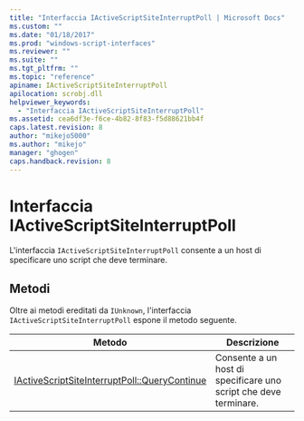 ```yaml
---
title: "Interfaccia IActiveScriptSiteInterruptPoll | Microsoft Docs"
ms.custom: ""
ms.date: "01/18/2017"
ms.prod: "windows-script-interfaces"
ms.reviewer: ""
ms.suite: ""
ms.tgt_pltfrm: ""
ms.topic: "reference"
apiname: IActiveScriptSiteInterruptPoll
apilocation: scrobj.dll
helpviewer_keywords: 
  - "Interfaccia IActiveScriptSiteInterruptPoll"
ms.assetid: cea6df3e-f6ce-4b82-8f83-f5d88621bb4f
caps.latest.revision: 8
author: "mikejo5000"
ms.author: "mikejo"
manager: "ghogen"
caps.handback.revision: 8
---
```

# Interfaccia IActiveScriptSiteInterruptPoll
L'interfaccia `IActiveScriptSiteInterruptPoll` consente a un host di specificare uno script che deve terminare.  
  
## Metodi  
 Oltre ai metodi ereditati da `IUnknown`, l'interfaccia `IActiveScriptSiteInterruptPoll` espone il metodo seguente.  
  
|Metodo|Descrizione|  
|------------|-----------------|  
|[IActiveScriptSiteInterruptPoll::QueryContinue](../../winscript/reference/iactivescriptsiteinterruptpoll-querycontinue.md)|Consente a un host di specificare uno script che deve terminare.|